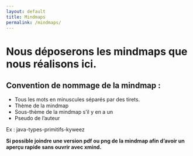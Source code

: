 ```yaml
---
layout: default
title: Mindmaps
permalink: /mindmaps/
---
```


# Nous déposerons les mindmaps que nous réalisons ici.
## Convention de nommage de la mindmap :
* Tous les mots en minuscules séparés par des tirets.
* Thème de la mindmap
* Sous-thème de la mindmap s’il y en a un
* Pseudo de l’auteur

Ex : java-types-primitifs-kyweez  

**Si possible joindre une version pdf ou png de la mindmap afin d’avoir un aperçu rapide sans ouvrir avec xmind.**
